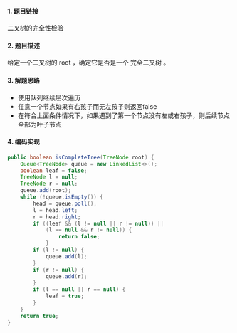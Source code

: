 

#### 1. 题目链接
[二叉树的完全性检验](https://leetcode.cn/problems/check-completeness-of-a-binary-tree/)

#### 2. 题目描述
给定一个二叉树的 root ，确定它是否是一个 完全二叉树 。


#### 3. 解题思路

* 使用队列继续层次遍历
* 任意一个节点如果有右孩子而无左孩子则返回false
* 在符合上面条件情况下，如果遇到了第一个节点没有左或右孩子，则后续节点全部为叶子节点

#### 4. 编码实现
``` java
public boolean isCompleteTree(TreeNode root) {
    Queue<TreeNode> queue = new LinkedList<>();
    boolean leaf = false;
    TreeNode l = null;
    TreeNode r = null;
    queue.add(root);
    while (!queue.isEmpty()) {
        head = queue.poll();
        l = head.left;
        r = head.right;
        if ((leaf && (l != null || r != null)) ||
            (l == null && r != null)) {
                return false;
            }
        if (l != null) {
            queue.add(l);
        }
        if (r != null) {
            queue.add(r);
        }
        if (l == null || r == null) {
            leaf = true;
        }
    }
    return true;
}
```
